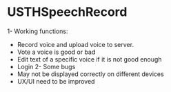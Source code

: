 # USTHSpeechRecord
1- Working functions:
  + Record voice and upload voice to server.
  + Vote a voice is good or bad
  + Edit text of a specific voice if it is not good enough
  + Login 
2- Some bugs
  + May not be displayed correctly on different devices
  + UX/UI need to be improved
